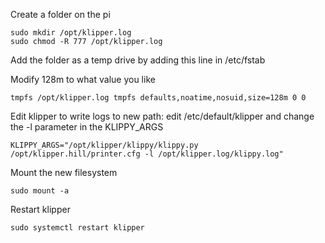 Create a folder on the pi
```
sudo mkdir /opt/klipper.log
sudo chmod -R 777 /opt/klipper.log
```

Add the folder as a temp drive by adding this line in /etc/fstab

Modify 128m to what value you like
```
tmpfs /opt/klipper.log tmpfs defaults,noatime,nosuid,size=128m 0 0
```


Edit klipper to write logs to new path: edit /etc/default/klipper and change the -l parameter in the KLIPPY_ARGS
```
KLIPPY_ARGS="/opt/klipper/klippy/klippy.py /opt/klipper.hill/printer.cfg -l /opt/klipper.log/klippy.log"
```

Mount the new filesystem
```
sudo mount -a
```

Restart klipper
```
sudo systemctl restart klipper
```

